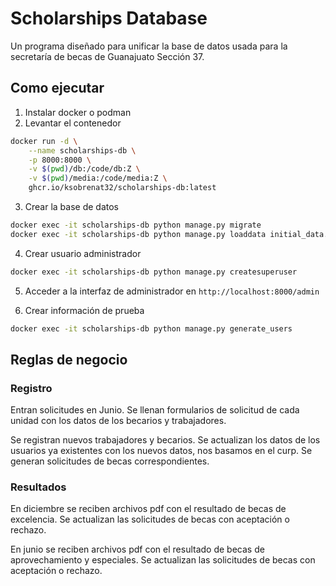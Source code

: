 # Scholarships Database

Un programa diseñado para unificar la base de datos usada para la secretaría de becas de Guanajuato Sección 37.

## Como ejecutar

1. Instalar docker o podman
2. Levantar el contenedor

```bash
docker run -d \
    --name scholarships-db \
    -p 8000:8000 \
    -v $(pwd)/db:/code/db:Z \
    -v $(pwd)/media:/code/media:Z \
    ghcr.io/ksobrenat32/scholarships-db:latest
```

3. Crear la base de datos

```bash
docker exec -it scholarships-db python manage.py migrate
docker exec -it scholarships-db python manage.py loaddata initial_data.json
```

4. Crear usuario administrador

```bash
docker exec -it scholarships-db python manage.py createsuperuser
```

5. Acceder a la interfaz de administrador en `http://localhost:8000/admin`

6. Crear información de prueba

```bash
docker exec -it scholarships-db python manage.py generate_users
```

## Reglas de negocio

### Registro

Entran solicitudes en Junio. Se llenan formularios de solicitud de cada unidad con los datos de los becarios y trabajadores.

Se registran nuevos trabajadores y becarios. Se actualizan los datos de los usuarios ya existentes con los nuevos datos, nos basamos en el curp. Se generan solicitudes de becas correspondientes.

### Resultados

En diciembre se reciben archivos pdf con el resultado de becas de excelencia. Se actualizan las solicitudes de becas con aceptación o rechazo.

En junio se reciben archivos pdf con el resultado de becas de aprovechamiento y especiales. Se actualizan las solicitudes de becas con aceptación o rechazo.
